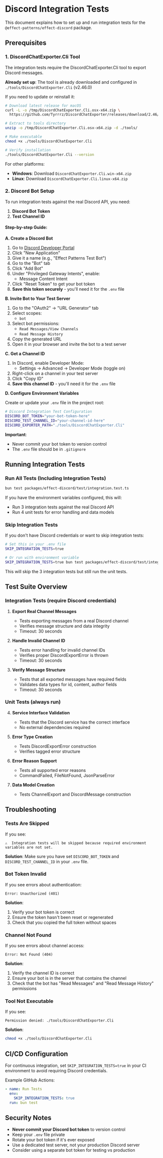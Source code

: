 # Discord Integration Tests

This document explains how to set up and run integration tests for the `@effect-patterns/effect-discord` package.

## Prerequisites

### 1. DiscordChatExporter.Cli Tool

The integration tests require the DiscordChatExporter.Cli tool to export Discord messages.

**Already set up**: The tool is already downloaded and configured in `./tools/DiscordChatExporter.Cli` (v2.46.0)

If you need to update or reinstall it:

```bash
# Download latest release for macOS
curl -L -o /tmp/DiscordChatExporter.Cli.osx-x64.zip \
  https://github.com/Tyrrrz/DiscordChatExporter/releases/download/2.46/DiscordChatExporter.Cli.osx-x64.zip

# Extract to tools directory
unzip -o /tmp/DiscordChatExporter.Cli.osx-x64.zip -d ./tools/

# Make executable
chmod +x ./tools/DiscordChatExporter.Cli

# Verify installation
./tools/DiscordChatExporter.Cli --version
```

For other platforms:
- **Windows**: Download `DiscordChatExporter.Cli.win-x64.zip`
- **Linux**: Download `DiscordChatExporter.Cli.linux-x64.zip`

### 2. Discord Bot Setup

To run integration tests against the real Discord API, you need:

1. **Discord Bot Token**
2. **Test Channel ID**

#### Step-by-step Guide:

**A. Create a Discord Bot**

1. Go to [Discord Developer Portal](https://discord.com/developers/applications)
2. Click "New Application"
3. Give it a name (e.g., "Effect Patterns Test Bot")
4. Go to the "Bot" tab
5. Click "Add Bot"
6. Under "Privileged Gateway Intents", enable:
   - Message Content Intent
7. Click "Reset Token" to get your bot token
8. **Save this token securely** - you'll need it for the `.env` file

**B. Invite Bot to Your Test Server**

1. Go to the "OAuth2" → "URL Generator" tab
2. Select scopes:
   - `bot`
3. Select bot permissions:
   - `Read Messages/View Channels`
   - `Read Message History`
4. Copy the generated URL
5. Open it in your browser and invite the bot to a test server

**C. Get a Channel ID**

1. In Discord, enable Developer Mode:
   - Settings → Advanced → Developer Mode (toggle on)
2. Right-click on a channel in your test server
3. Click "Copy ID"
4. **Save this channel ID** - you'll need it for the `.env` file

**D. Configure Environment Variables**

Create or update your `.env` file in the project root:

```bash
# Discord Integration Test Configuration
DISCORD_BOT_TOKEN="your-bot-token-here"
DISCORD_TEST_CHANNEL_ID="your-channel-id-here"
DISCORD_EXPORTER_PATH="./tools/DiscordChatExporter.Cli"
```

**Important**:
- Never commit your bot token to version control
- The `.env` file should be in `.gitignore`

## Running Integration Tests

### Run All Tests (Including Integration Tests)

```bash
bun test packages/effect-discord/test/integration.test.ts
```

If you have the environment variables configured, this will:
- Run 3 integration tests against the real Discord API
- Run 4 unit tests for error handling and data models

### Skip Integration Tests

If you don't have Discord credentials or want to skip integration tests:

```bash
# Set this in your .env file
SKIP_INTEGRATION_TESTS=true

# Or run with environment variable
SKIP_INTEGRATION_TESTS=true bun test packages/effect-discord/test/integration.test.ts
```

This will skip the 3 integration tests but still run the unit tests.

## Test Suite Overview

### Integration Tests (require Discord credentials)

1. **Export Real Channel Messages**
   - Tests exporting messages from a real Discord channel
   - Verifies message structure and data integrity
   - Timeout: 30 seconds

2. **Handle Invalid Channel ID**
   - Tests error handling for invalid channel IDs
   - Verifies proper DiscordExportError is thrown
   - Timeout: 30 seconds

3. **Verify Message Structure**
   - Tests that all exported messages have required fields
   - Validates data types for id, content, author fields
   - Timeout: 30 seconds

### Unit Tests (always run)

4. **Service Interface Validation**
   - Tests that the Discord service has the correct interface
   - No external dependencies required

5. **Error Type Creation**
   - Tests DiscordExportError construction
   - Verifies tagged error structure

6. **Error Reason Support**
   - Tests all supported error reasons
   - CommandFailed, FileNotFound, JsonParseError

7. **Data Model Creation**
   - Tests ChannelExport and DiscordMessage construction

## Troubleshooting

### Tests Are Skipped

If you see:
```
⚠️  Integration tests will be skipped because required environment variables are not set.
```

**Solution**: Make sure you have set `DISCORD_BOT_TOKEN` and `DISCORD_TEST_CHANNEL_ID` in your `.env` file.

### Bot Token Invalid

If you see errors about authentication:
```
Error: Unauthorized (401)
```

**Solution**:
1. Verify your bot token is correct
2. Ensure the token hasn't been reset or regenerated
3. Check that you copied the full token without spaces

### Channel Not Found

If you see errors about channel access:
```
Error: Not Found (404)
```

**Solution**:
1. Verify the channel ID is correct
2. Ensure your bot is in the server that contains the channel
3. Check that the bot has "Read Messages" and "Read Message History" permissions

### Tool Not Executable

If you see:
```
Permission denied: ./tools/DiscordChatExporter.Cli
```

**Solution**:
```bash
chmod +x ./tools/DiscordChatExporter.Cli
```

## CI/CD Configuration

For continuous integration, set `SKIP_INTEGRATION_TESTS=true` in your CI environment to avoid requiring Discord credentials.

Example GitHub Actions:
```yaml
- name: Run Tests
  env:
    SKIP_INTEGRATION_TESTS: true
  run: bun test
```

## Security Notes

- **Never commit your Discord bot token** to version control
- Keep your `.env` file private
- Rotate your bot token if it's ever exposed
- Use a dedicated test server, not your production Discord server
- Consider using a separate bot token for testing vs production
